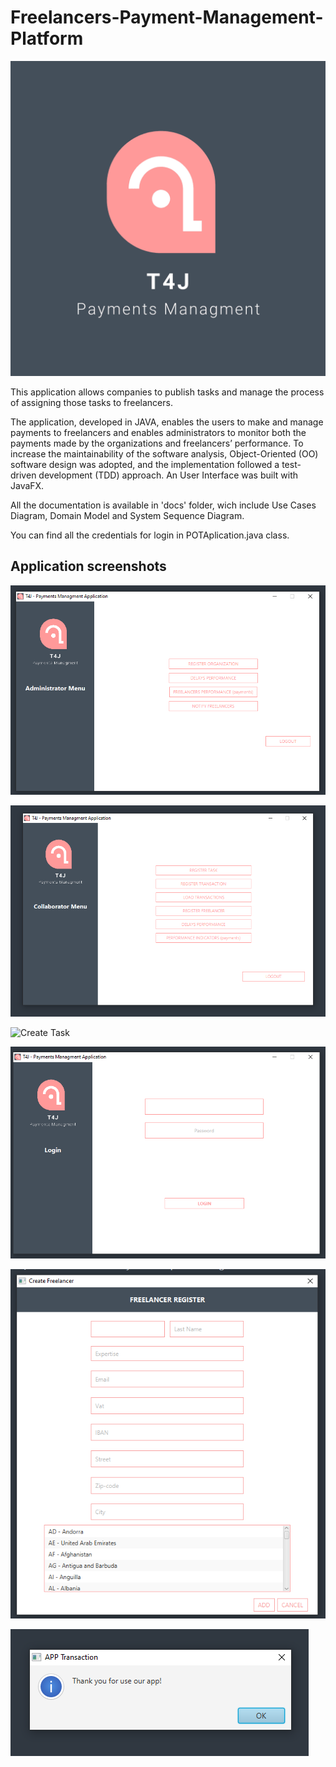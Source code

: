 # Freelancers-Payment-Management-Platform

![Application Logo](/app_logo.png "App Logo")

This application allows companies to publish tasks and manage the process of assigning those tasks to freelancers.

The application, developed in JAVA, enables the users to make and manage payments to freelancers and enables administrators to monitor both the payments made by the organizations and freelancers’ performance. To increase the maintainability of the software analysis, Object-Oriented (OO) software design was adopted, and the implementation followed a test-driven development (TDD) approach. An User Interface was built with JavaFX.

All the documentation is available in 'docs' folder, wich include Use Cases Diagram, Domain Model and System Sequence Diagram.

You can find all the credentials for login in POTAplication.java class.

## Application screenshots

![Administrator Menu](/img/admin_menu.png "Admin Menu")

![Collaborator Menu](/img/collaborator_menu.png "Collaborator Menu")

![Create Task](/img/create_taskpng "Create task")

![Login](/img/login.png "Login")

![Register Freelancer](/img/register_freelancer.png "Register Freelancer")

![Thank You](/img/thank_you.png "Thank You")

